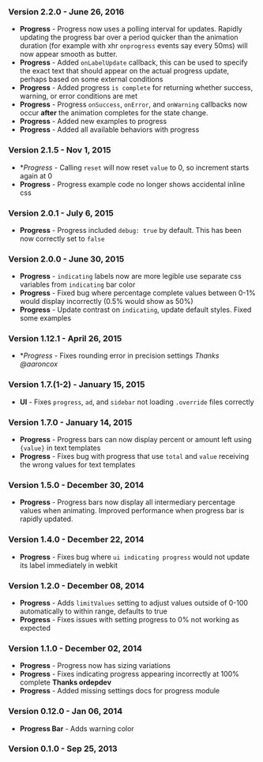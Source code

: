 ### Version 2.2.0 - June 26, 2016

- **Progress** - Progress now uses a polling interval for updates. Rapidly updating the progress bar over a period quicker than the animation duration (for example with xhr `onprogress` events say every 50ms) will now appear smooth as butter.
- **Progress** - Added `onLabelUpdate` callback, this can be used to specify the exact text that should appear on the actual progress update, perhaps based on some external conditions
- **Progress** - Added progress `is complete` for returning whether success, warning, or error conditions are met
- **Progress** - Progress `onSuccess`, `onError`, and `onWarning` callbacks now occur **after** the animation completes for the state change.
- **Progress** - Added new examples to progress
- **Progress** - Added all available behaviors with progress

### Version 2.1.5 - Nov 1, 2015

- **Progress* - Calling `reset` will now reset `value` to 0, so increment starts again at 0
- **Progress** - Progress example code no longer shows accidental inline css

### Version 2.0.1 - July 6, 2015

- **Progress** - Progress included `debug: true` by default. This has been now correctly set to `false`

### Version 2.0.0 - June 30, 2015

- **Progress** - `indicating` labels now are more legible use separate css variables from `indicating` bar color
- **Progress** - Fixed bug where percentage complete values between 0-1% would display incorrectly (0.5% would show as 50%)
- **Progress** - Update contrast on `indicating`, update default styles. Fixed some examples

### Version 1.12.1 - April 26, 2015

- **Progress* - Fixes rounding error in precision settings *Thanks @aaroncox*

### Version 1.7.(1-2) - January 15, 2015

- **UI** - Fixes `progress`, `ad`, and `sidebar` not loading `.override` files correctly

### Version 1.7.0 - January 14, 2015

- **Progress** - Progress bars can now display percent or amount left using `{value}` in text templates
- **Progress** - Fixes bug with progress that use ``total`` and ``value`` receiving the wrong values for text templates

### Version 1.5.0 - December 30, 2014

- **Progress** - Progress bars now display all intermediary percentage values when animating. Improved performance when progress bar is rapidly updated.

### Version 1.4.0 - December 22, 2014

- **Progress** - Fixes bug where ``ui indicating progress`` would not update its label immediately in webkit

### Version 1.2.0 - December 08, 2014

- **Progress** - Adds ``limitValues`` setting to adjust values outside of 0-100 automatically to within range, defaults to true
- **Progress** - Fixes issues with setting progress to 0% not working as expected

### Version 1.1.0 - December 02, 2014

- **Progress** - Progress now has sizing variations
- **Progress** - Fixes indicating progress appearing incorrectly at 100% complete **Thanks ordepdev**
- **Progress** - Added missing settings docs for progress module

### Version 0.12.0 - Jan 06, 2014

- **Progress Bar** - Adds warning color

### Version 0.1.0 - Sep 25, 2013